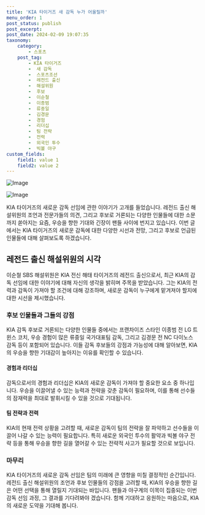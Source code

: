 ```yaml
---
title: 'KIA 타이거즈 새 감독 누가 어울릴까'
menu_order: 1
post_status: publish
post_excerpt: 
post_date: 2024-02-09 19:07:35
taxonomy:
    category:
        - 스포츠
    post_tag:
        - KIA 타이거즈
        -  새 감독
        -  스포츠조선
        -  레전드 출신
        -  해설위원
        -  후보
        -  이순철
        -  이종범
        -  류중일
        -  김경문
        -  경험
        -  리더십
        -  팀 전략
        -  전력
        -  외국인 투수
        -  빅볼 야구
custom_fields:
    field1: value 1
    field2: value 2
---
```


![Image](https://imgnews.pstatic.net/image/076/2024/02/09/2024020901000672300089851_20240209170205022.jpg?type=w647)

![Image](https://imgnews.pstatic.net/image/076/2024/02/09/2024020901000672300089852_20240209170205028.jpg?type=w647)

KIA 타이거즈의 새로운 감독 선임에 관한 이야기가 고개를 들었습니다. 레전드 출신 해설위원의 조언과 전문가들의 의견, 그리고 후보로 거론되는 다양한 인물들에 대한 소문까지 쏟아지는 요즘, 우승을 향한 기대와 긴장이 팬들 사이에 번지고 있습니다. 이번 글에서는 KIA 타이거즈의 새로운 감독에 대한 다양한 시선과 전망, 그리고 후보로 언급된 인물들에 대해 살펴보도록 하겠습니다.
## 레전드 출신 해설위원의 시각
이순철 SBS 해설위원은 KIA 전신 해태 타이거즈의 레전드 출신으로서, 최근 KIA의 감독 선임에 대한 이야기에 대해 자신의 생각을 밝히며 주목을 받았습니다. 그는 KIA의 전력과 감독이 가져야 할 조건에 대해 강조하며, 새로운 감독이 누구에게 맡겨져야 할지에 대한 시선을 제시했습니다.
### 후보 인물들과 그들의 강점
KIA 감독 후보로 거론되는 다양한 인물들 중에서는 프랜차이즈 스타인 이종범 전 LG 트윈스 코치, 우승 경험이 많은 류중일 국가대표팀 감독, 그리고 김경문 전 NC 다이노스 감독 등이 포함되어 있습니다. 이들 감독 후보들의 강점과 가능성에 대해 알아보면, KIA의 우승을 향한 기대감이 높아지는 이유를 확인할 수 있습니다.
#### 경험과 리더십
감독으로서의 경험과 리더십은 KIA의 새로운 감독이 가져야 할 중요한 요소 중 하나입니다. 우승을 이끌어낼 수 있는 능력과 전략을 갖춘 감독이 필요하며, 이를 통해 선수들의 잠재력을 최대로 발휘시킬 수 있을 것으로 기대됩니다.
#### 팀 전략과 전력
KIA의 현재 전력 상황을 고려할 때, 새로운 감독이 팀의 전략을 잘 파악하고 선수들을 이끌어 나갈 수 있는 능력이 필요합니다. 특히 새로운 외국인 투수의 활약과 빅볼 야구 전략 등을 통해 우승을 향한 길을 열어갈 수 있는 전략적 사고가 필요할 것으로 보입니다.
### 마무리
KIA 타이거즈의 새로운 감독 선임은 팀의 미래에 큰 영향을 미칠 결정적인 순간입니다. 레전드 출신 해설위원의 조언과 후보 인물들의 강점을 고려할 때, KIA의 우승을 향한 길은 어떤 선택을 통해 열릴지 기대되는 바입니다. 팬들과 야구계의 이목이 집중되는 이번 감독 선임 과정, 그 결과를 기다려봐야 겠습니다. 함께 기대하고 응원하는 마음으로, KIA의 새로운 도약을 기대해 봅니다.
